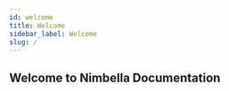 ```yaml
---
id: welcome
title: Welcome
sidebar_label: Welcome
slug: /
---
```


## Welcome to Nimbella Documentation

